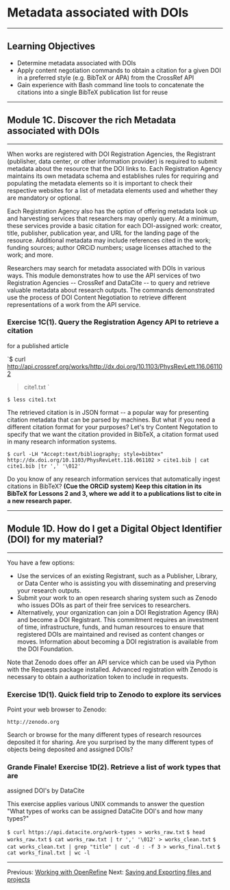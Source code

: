 # Metadata associated with DOIs

--------

## Learning Objectives

* Determine metadata associated with DOIs
* Apply content negotiation commands to obtain a citation for a given DOI in a preferred style (e.g. BibTeX  or APA) from the CrossRef API 
* Gain experience with Bash command line tools to concatenate the citations into a single BibTeX publication list for reuse
 
----------------------------------------------------

## Module 1C. Discover the rich Metadata associated with DOIs

---

When works are registered with DOI Registration Agencies, the Registrant
(publisher, data center, or other information provider) is required to submit
metadata about the resource that the DOI links to. Each Registration Agency
maintains its own metadata schema and establishes rules for requiring and
populating the metadata elements so it is important to check their respective
websites for a list of metadata elements used and whether they are mandatory or
optional.

Each Registration Agency also has the option of offering metadata look up and
harvesting services that researchers may openly query. At a minimum, these
services provide a basic citation for each DOI-assigned work: creator, title,
publisher, publication year, and URL for the landing page of the resource.
Additional metadata may include references cited in the work; funding sources;
author ORCiD numbers; usage licenses attached to the work; and more.

Researchers may search for metadata associated with DOIs in various ways. This
module demonstrates how to use the API services of two Registration Agencies --
CrossRef and DataCite -- to query and retrieve valuable metadata about research
outputs. The commands demonstrated use the process of DOI Content Negotiation
to retrieve different representations of a work from the API service.


### Exercise 1C(1). Query the Registration Agency API to retrieve a citation
for a published article


`$ curl
http://api.crossref.org/works/http://dx.doi.org/10.1103/PhysRevLett.116.061102
> cite1.txt `

`$ less cite1.txt`

The retrieved citation is in JSON format -- a popular way for presenting
citation metadata that can be parsed by machines. But what if you need a
different citation format for your purposes? Let's try Content Negotation to
specify that we want the citation provided in BibTeX, a citation format used in
many research information systems.

`$ curl -LH "Accept:text/bibliography; style=bibtex"
http://dx.doi.org/10.1103/PhysRevLett.116.061102 > cite1.bib | cat cite1.bib
|tr ',' '\012'`

Do you know of any research information services that automatically ingest
citations in BibTeX? **(Cue the ORCiD system) Keep this citation in its BibTeX
for Lessons 2 and 3, where we add it to a publications list to cite in a new
research paper.**

---

## Module 1D. How do I get a Digital Object Identifier (DOI) for my material?

---

You have a few options:

+ Use the services of an existing Registrant, such as a Publisher, Library, or
Data Center who is assisting you with disseminating and preserving your
research outputs.
+ Submit your work to an open research sharing system such as Zenodo who issues
DOIs as part of their free services to researchers.
+ Alternatively, your organization can join a DOI Registration Agency (RA) and
become a DOI Registrant. This commitment requires an investment of time,
infrastructure, funds, and human resources to ensure that registered DOIs are
maintained and revised as content changes or moves. Information about becoming
a DOI registration is available from the DOI Foundation.

Note that Zenodo does offer an API service which can be used via Python with
the Requests package installed. Advanced registration with Zenodo is necessary
to obtain a authorization token to include in requests.

### Exercise 1D(1). Quick field trip to Zenodo to explore its services

Point your web browser to Zenodo:

    http://zenodo.org

Search or browse for the many different types of research resources deposited
it for sharing. Are you surprised by the many different types of objects being
deposited and assigned DOIs?

### Grande Finale! Exercise 1D(2). Retrieve a list of work types that are
assigned DOI's by DataCite

This exercise applies various UNIX commands to answer the question "What types
of works can be assigned DataCite DOI's and how many types?"

`$ curl https://api.datacite.org/work-types > works_raw.txt`
`$ head works_raw.txt`
`$ cat works_raw.txt | tr ',' '\012' > works_clean.txt`
`$ cat works_clean.txt | grep "title" | cut -d : -f 3 > works_final.txt`
`$ cat works_final.txt | wc -l`

---


Previous: [Working with OpenRefine](01-working-with-openrefine.html)  Next: [Saving and Exporting files and projects](03-save-export.html)
